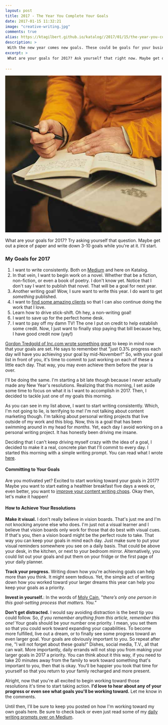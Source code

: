 ```yaml
---
layout: post
title: 2017 - The Year You Complete Your Goals
date: 2017-01-15 11:32:21
image: "creative-writing.jpg"
comments: true
alias: https://ktagilbert.github.io/katalog//2017/01/15/the-year-you-complete-your-goals.html
description: >
 With the new year comes new goals. These could be goals for your business, personal life, or health. Either way, read on to find ways to help you outline and start working toward achieving your 2017 resolutions.
excerpt: >
 What are your goals for 2017? Ask yourself that right now. Maybe get out a piece of paper and write down 3-10 goals. I'll start.

---
```


![Content Writing Goals](/assets/creative-writing.jpg)

What are your goals for 2017? Try asking yourself that question. Maybe get out a piece of paper and write down 3-10 goals while you're at it. I'll start.


### My Goals for 2017

1. I want to write consistently. Both on [Medium](https://medium.com/@KT_a_Gilbert) and here on Katalog.
2. In that vein, I want to begin work on a novel. Whether that be a fiction, non-fiction, or even a book of poetry. I don't know yet. Notice that I don't say I want to publish that novel. That will be a goal for next year.
3. Another writing goal! Wow, I sure want to write this year. I do want to get *something* published.
4. I want to [find some amazing clients](/working-with-me/) so that I can also continue doing the work that I love.
5. Learn how to drive stick-shift. Oh hey, a non-writing goal!
6. I want to save up for the perfect home desk.
7. I want to pay off my damn TV! The one I put on credit to help establish some credit. Now, I just want to finally stop paying that bill because hey, I have good credit now (yay!)

[Gordon Tredgold of Inc.com wrote something great](http://www.inc.com/gordon-tredgold/5-things-to-remember-when-setting-your-2017-goals.html) to keep in mind now that your goals are set. He says to remember that "just 0.3% progress each day will have you achieving your goal by mid-November!" So, with your goal list in front of you, it's time to commit to just working on each of these a little each day. That way, you may even achieve them before the year is over.

I'll be doing the same. I'm starting a bit late though because I never actually made any New Year's resolutions. Realizing that this morning, I set aside some time to focus on what it is I want to accomplish in 2017. Then, I decided to tackle just one of my goals this morning.

As you can see in my list above, I want to start writing consistently. Which, I'm not going to lie, is terrifying to me! I'm not talking about content marketing though. I'm talking about personal writing projects that live outside of my work and this blog. Now, this is a goal that has been swimming around in my head for *months*. Yet, each day I avoid working on a personal writing project. It has honestly been driving me insane.

Deciding that I can't keep driving myself crazy with the idea of a goal, I decided to make it a real, concrete plan that I'll commit to every day. I started this morning with a simple writing prompt. You can read what I wrote [here](https://medium.com/@KT_a_Gilbert/getting-back-to-me-5a23d8d8832c#.ys9fqoi6p).

#### Committing to Your Goals
Are you motivated yet? Excited to start working toward your goals in 2017? Maybe you want to start eating a healthier breakfast five days a week or, even better, you want to [improve your content writing chops](/2016/12/26/how-to-improve-your-copywriting-workflow.html). Okay then, let's make it happen!

#### How to Achieve Your Resolutions

**Make it visual.** I don't really believe in vision boards. That's just me and I'm not knocking anyone else who does. I'm just not a visual learner and I believe that vision boards only work for those that do best with visual cues. If that's you, then a vision board might be the perfect route to take. That way you can keep your goals in mind each day. Just make sure to put your visual reminders somewhere you see on a daily basis. That could be above your desk, in the kitchen, or next to your bedroom mirror. Alternatively, you could list out your goals and put them on your fridge or the first page of your daily planner.

**Track your progress.** Writing down how you're achieving goals can help more than you think. It might seem tedious. Yet, the simple act of writing down how you worked toward your larger dreams this year can help you keep your goals as a priority.

**Invest in yourself.**: In the words of [Moly Cain](http://www.forbes.com/sites/glassheel/2013/03/14/6-ways-to-achieve-any-goal/2/#4a7b6f593c71), "*there’s only one person in this goal-setting process that matters. You."*

**Don't get distracted.** I would say avoiding distraction is the best tip you could follow. So, *if you remember anything from this article, remember this one!* Your goals should be your number one priority. I mean, you set them so that you could work toward expanding your capabilities. To become more fulfilled, live out a dream, or to finally see some progress toward an even larger goal. Your goals are obviously important to you. So repeat after me, "I will not forget about these goals!" Dishes, social media, T.V., all that can wait. More importantly, daily errands will not stop you from making your larger goals in 2017 a priority. You can think about it this way, if you need to take 20 minutes away from the family to work toward something that's important to you, then that is okay. You'll be happier you took that time for yourself so that you return to your family recharged and more present.

Alright, now that you're all excited to begin working toward those resolutions it's time to start taking action. **I'd love to hear about any of your progress or even see what goals you'll be working toward.** Let me know in the comments.

Until then, I'll be sure to keep you posted on how I'm working toward my own goals here. Be sure to check back or even just read some of my [daily writing prompts over on Medium](https://medium.com/@KT_a_Gilbert).
